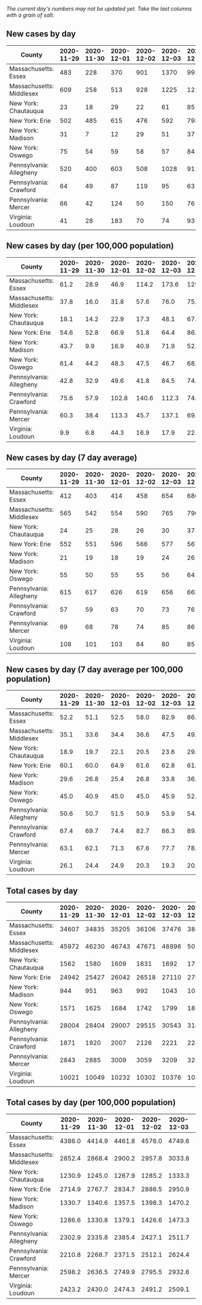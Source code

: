 _The current day's numbers may not be updated yet. Take the last columns with a grain of salt._
## New cases by day

| County | 2020-11-29 | 2020-11-30 | 2020-12-01 | 2020-12-02 | 2020-12-03 | 2020-12-04 | 2020-12-05 |
| --- | --- | --- | --- | --- | --- | --- | --- |
| Massachusetts: Essex | 483 | 228 | 370 | 901 | 1370 | 991 |  |
| Massachusetts: Middlesex | 609 | 258 | 513 | 928 | 1225 | 1212 |  |
| New York: Chautauqua | 23 | 18 | 29 | 22 | 61 | 85 |  |
| New York: Erie | 502 | 485 | 615 | 476 | 592 | 793 |  |
| New York: Madison | 31 | 7 | 12 | 29 | 51 | 37 |  |
| New York: Oswego | 75 | 54 | 59 | 58 | 57 | 84 |  |
| Pennsylvania: Allegheny | 520 | 400 | 603 | 508 | 1028 | 911 |  |
| Pennsylvania: Crawford | 64 | 49 | 87 | 119 | 95 | 63 |  |
| Pennsylvania: Mercer | 66 | 42 | 124 | 50 | 150 | 76 |  |
| Virginia: Loudoun | 41 | 28 | 183 | 70 | 74 | 93 |  |

## New cases by day (per 100,000 population)

| County | 2020-11-29 | 2020-11-30 | 2020-12-01 | 2020-12-02 | 2020-12-03 | 2020-12-04 | 2020-12-05 |
| --- | --- | --- | --- | --- | --- | --- | --- |
| Massachusetts: Essex | 61.2 | 28.9 | 46.9 | 114.2 | 173.6 | 125.6 |  |
| Massachusetts: Middlesex | 37.8 | 16.0 | 31.8 | 57.6 | 76.0 | 75.2 |  |
| New York: Chautauqua | 18.1 | 14.2 | 22.9 | 17.3 | 48.1 | 67.0 |  |
| New York: Erie | 54.6 | 52.8 | 66.9 | 51.8 | 64.4 | 86.3 |  |
| New York: Madison | 43.7 | 9.9 | 16.9 | 40.9 | 71.9 | 52.2 |  |
| New York: Oswego | 61.4 | 44.2 | 48.3 | 47.5 | 46.7 | 68.8 |  |
| Pennsylvania: Allegheny | 42.8 | 32.9 | 49.6 | 41.8 | 84.5 | 74.9 |  |
| Pennsylvania: Crawford | 75.6 | 57.9 | 102.8 | 140.6 | 112.3 | 74.4 |  |
| Pennsylvania: Mercer | 60.3 | 38.4 | 113.3 | 45.7 | 137.1 | 69.5 |  |
| Virginia: Loudoun | 9.9 | 6.8 | 44.3 | 16.9 | 17.9 | 22.5 |  |

## New cases by day (7 day average)

| County | 2020-11-29 | 2020-11-30 | 2020-12-01 | 2020-12-02 | 2020-12-03 | 2020-12-04 | 2020-12-05 |
| --- | --- | --- | --- | --- | --- | --- | --- |
| Massachusetts: Essex | 412 | 403 | 414 | 458 | 654 | 686 |  |
| Massachusetts: Middlesex | 565 | 542 | 554 | 590 | 765 | 790 |  |
| New York: Chautauqua | 24 | 25 | 28 | 26 | 30 | 37 |  |
| New York: Erie | 552 | 551 | 596 | 566 | 577 | 567 |  |
| New York: Madison | 21 | 19 | 18 | 19 | 24 | 26 |  |
| New York: Oswego | 55 | 50 | 55 | 55 | 56 | 64 |  |
| Pennsylvania: Allegheny | 615 | 617 | 626 | 619 | 656 | 662 |  |
| Pennsylvania: Crawford | 57 | 59 | 63 | 70 | 73 | 76 |  |
| Pennsylvania: Mercer | 69 | 68 | 78 | 74 | 85 | 86 |  |
| Virginia: Loudoun | 108 | 101 | 103 | 84 | 80 | 85 |  |

## New cases by day (7 day average per 100,000 population)

| County | 2020-11-29 | 2020-11-30 | 2020-12-01 | 2020-12-02 | 2020-12-03 | 2020-12-04 | 2020-12-05 |
| --- | --- | --- | --- | --- | --- | --- | --- |
| Massachusetts: Essex | 52.2 | 51.1 | 52.5 | 58.0 | 82.9 | 86.9 |  |
| Massachusetts: Middlesex | 35.1 | 33.6 | 34.4 | 36.6 | 47.5 | 49.0 |  |
| New York: Chautauqua | 18.9 | 19.7 | 22.1 | 20.5 | 23.6 | 29.2 |  |
| New York: Erie | 60.1 | 60.0 | 64.9 | 61.6 | 62.8 | 61.7 |  |
| New York: Madison | 29.6 | 26.8 | 25.4 | 26.8 | 33.8 | 36.7 |  |
| New York: Oswego | 45.0 | 40.9 | 45.0 | 45.0 | 45.9 | 52.4 |  |
| Pennsylvania: Allegheny | 50.6 | 50.7 | 51.5 | 50.9 | 53.9 | 54.4 |  |
| Pennsylvania: Crawford | 67.4 | 69.7 | 74.4 | 82.7 | 86.3 | 89.8 |  |
| Pennsylvania: Mercer | 63.1 | 62.1 | 71.3 | 67.6 | 77.7 | 78.6 |  |
| Virginia: Loudoun | 26.1 | 24.4 | 24.9 | 20.3 | 19.3 | 20.6 |  |

## Total cases by day

| County | 2020-11-29 | 2020-11-30 | 2020-12-01 | 2020-12-02 | 2020-12-03 | 2020-12-04 | 2020-12-05 |
| --- | --- | --- | --- | --- | --- | --- | --- |
| Massachusetts: Essex | 34607 | 34835 | 35205 | 36106 | 37476 | 38467 |  |
| Massachusetts: Middlesex | 45972 | 46230 | 46743 | 47671 | 48896 | 50108 |  |
| New York: Chautauqua | 1562 | 1580 | 1609 | 1631 | 1692 | 1777 |  |
| New York: Erie | 24942 | 25427 | 26042 | 26518 | 27110 | 27903 |  |
| New York: Madison | 944 | 951 | 963 | 992 | 1043 | 1080 |  |
| New York: Oswego | 1571 | 1625 | 1684 | 1742 | 1799 | 1883 |  |
| Pennsylvania: Allegheny | 28004 | 28404 | 29007 | 29515 | 30543 | 31454 |  |
| Pennsylvania: Crawford | 1871 | 1920 | 2007 | 2126 | 2221 | 2284 |  |
| Pennsylvania: Mercer | 2843 | 2885 | 3009 | 3059 | 3209 | 3285 |  |
| Virginia: Loudoun | 10021 | 10049 | 10232 | 10302 | 10376 | 10469 |  |

## Total cases by day (per 100,000 population)

| County | 2020-11-29 | 2020-11-30 | 2020-12-01 | 2020-12-02 | 2020-12-03 | 2020-12-04 | 2020-12-05 |
| --- | --- | --- | --- | --- | --- | --- | --- |
| Massachusetts: Essex | 4386.0 | 4414.9 | 4461.8 | 4576.0 | 4749.6 | 4875.2 |  |
| Massachusetts: Middlesex | 2852.4 | 2868.4 | 2900.2 | 2957.8 | 3033.8 | 3109.0 |  |
| New York: Chautauqua | 1230.9 | 1245.0 | 1267.9 | 1285.2 | 1333.3 | 1400.3 |  |
| New York: Erie | 2714.9 | 2767.7 | 2834.7 | 2886.5 | 2950.9 | 3037.2 |  |
| New York: Madison | 1330.7 | 1340.6 | 1357.5 | 1398.3 | 1470.2 | 1522.4 |  |
| New York: Oswego | 1286.6 | 1330.8 | 1379.1 | 1426.6 | 1473.3 | 1542.1 |  |
| Pennsylvania: Allegheny | 2302.9 | 2335.8 | 2385.4 | 2427.1 | 2511.7 | 2586.6 |  |
| Pennsylvania: Crawford | 2210.8 | 2268.7 | 2371.5 | 2512.1 | 2624.4 | 2698.8 |  |
| Pennsylvania: Mercer | 2598.2 | 2636.5 | 2749.9 | 2795.5 | 2932.6 | 3002.1 |  |
| Virginia: Loudoun | 2423.2 | 2430.0 | 2474.3 | 2491.2 | 2509.1 | 2531.6 |  |
